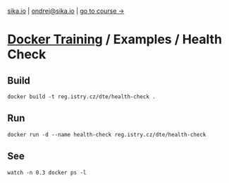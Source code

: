 [sika.io](https://sika.io) | <ondrej@sika.io> | [go to course ->](https://github.com/ondrejsika/docker-training#course)

# [Docker Training](https://github.com/ondrejsika/docker-training) / Examples / Health Check

## Build

```
docker build -t reg.istry.cz/dte/health-check .
```

## Run

```
docker run -d --name health-check reg.istry.cz/dte/health-check
```

## See

```
watch -n 0.3 docker ps -l
```
